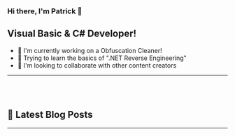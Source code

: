### Hi there, I'm Patrick 👋

## Visual Basic & C# Developer!
- 🔭 I'm currently working on a Obfuscation Cleaner!
- 🌱 Trying to learn the basics of ".NET Reverse Engineering"
- 👯 I'm looking to collaborate with other content creators

---

<br />
<br />

## 📕 Latest Blog Posts
<!-- BLOG-POST-LIST:START -->
<!-- BLOG-POST-LIST:END -->

---
